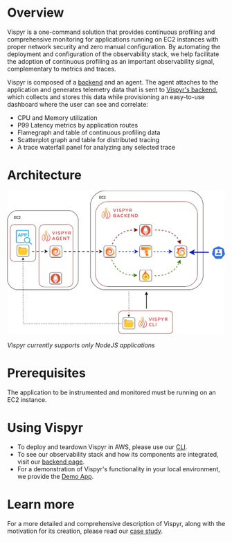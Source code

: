 # Overview

Vispyr is a one-command solution that provides continuous profiling and comprehensive monitoring for applications running on EC2 instances with proper network security and zero manual configuration. By automating the deployment and configuration of the observability stack, we help facilitate the adoption of continuous profiling as an important observability signal, complementary to metrics and traces.

Vispyr is composed of a [backend](https://github.com/Vispyr/vispyr-backend "Go to Vispyr backend") and an agent. The agent attaches to the application and generates telemetry data that is sent to [Vispyr's backend](https://github.com/Vispyr/vispyr-backend "Go to Vispyr backend"), which collects and stores this data while provisioning an easy-to-use dashboard where the user can see and correlate:
* CPU and Memory utilization
* P99 Latency metrics by application routes
* Flamegraph and table of continuous profiling data
* Scatterplot graph and table for distributed tracing
* A trace waterfall panel for analyzing any selected trace

# Architecture

![Architecture Overview](assets/architecture_diagram.svg)

*Vispyr currently supports only NodeJS applications*

# Prerequisites

The application to be instrumented and monitored must be running on an EC2 instance. 

# Using Vispyr

* To deploy and teardown Vispyr in AWS, please use our [CLI](https://github.com/Vispyr/vispyr-cli "Go to CLI page").
* To see our observability stack and how its components are integrated, visit our [backend page](https://github.com/Vispyr/vispyr-backend "Go to backend page").
* For a demonstration of Vispyr's functionality in your local environment, we provide the [Demo App](https://github.com/Vispyr/vispyr-demo-app "Go to demo-app page").

# Learn more

For a more detailed and comprehensive description of Vispyr, along with the motivation for its creation, please read our [case study](https://vispyr.com "Go to Case Study").

